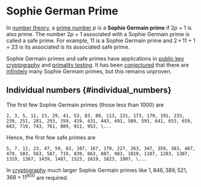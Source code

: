 # Sophie German Prime

In [number theory](number_theory "wikilink"), a [prime
number](prime_number "wikilink") _p_ is a
**Sophie Germain prime** if 2*p* + 1 is also prime.
The number 2*p* + 1
associated with a Sophie Germain prime is called a
safe prime. For example, 11 is a Sophie Germain prime and 2 × 11 + 1 = 23 is its associated is its associated safe prime.

Sophie Germain primes and safe primes have
applications in [public key
cryptography](public_key_cryptography "wikilink") and [primality testing](primality_testing "wikilink"). It has been [conjectured](conjecture "wikilink") that there are [infinitely](infinite_set "wikilink") many Sophie Germain primes, but this remains unproven.

## Individual numbers {#individual_numbers}

The first few Sophie Germain primes (those less than 1000) are

`2, 3, 5, 11, 23, 29, 41, 53, 83, 89, 113, 131, 173, 179, 191, 233,
239, 251, 281, 293, 359, 419, 431, 443, 491, 509, 593, 641, 653,
659, 683, 719, 743, 761, 809, 911, 953, \...
`

Hence, the first few safe primes are

`5, 7, 11, 23, 47, 59, 83, 107, 167, 179, 227, 263, 347, 359, 383,
467, 479, 503, 563, 587, 719, 839, 863, 887, 983, 1019, 1187, 1283,
1307, 1319, 1367, 1439, 1487, 1523, 1619, 1823, 1907, \...`

In [cryptography](cryptography "wikilink") much larger Sophie Germain primes like $1,846,389,521,368 + 11^{600}$ are required.
